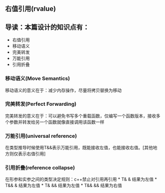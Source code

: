 右值引用(rvalue)
----

## 导读：本篇设计的知识点有：
* 右值引用
* 移动语义
* 完美转发
* 万能引用
* 引用折叠

### 移动语义(Move Semantics)

  移动语义的意义在于：减少内存操作，尽量将拷贝替换为移动

### 完美转发(Perfect Forwarding)

  完美转发的意义在于：可以避免书写多个重载函数，仅编写一个函数版本，接收多个参数并转发给另一个函数就像直接调用该函数一样
  
  
### 万能引用(universal reference)

  在类型推导时候使用T&&表示万能引用，既能接收左值，也能接收右值。[其他地方则仅表示右值引用]

### 引用折叠(reference collapse)
  
  在形参和实参之间的类型决定规则：c++禁止对引用再引用
    * T&  &   结果为左值
    * T&& &   结果为左值
    * T&  &&  结果为左值
    * T&& &&  结果为右值
